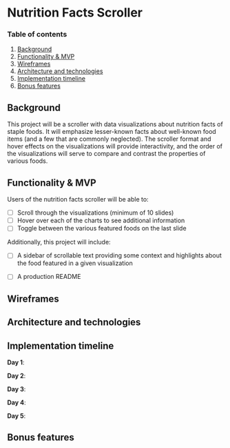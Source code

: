 
# Nutrition Facts Scroller

### Table of contents
1. [Background](#background)
2. [Functionality & MVP](#functionality)
3. [Wireframes](#wireframes)
4. [Architecture and technologies](#technologies)
5. [Implementation timeline](#timeline)
6. [Bonus features](#bonus)


## <a name="background"></a> Background

This project will be a scroller with data visualizations about nutrition facts of staple foods. It will emphasize lesser-known facts about well-known food items (and a few that are commonly neglected). The scroller format and hover effects on the visualizations will provide interactivity, and the order of the visualizations will serve to compare and contrast the properties of various foods.

## <a name="functionality"></a> Functionality & MVP

Users of the nutrition facts scroller will be able to:

- [ ] Scroll through the visualizations (minimum of 10 slides)
- [ ] Hover over each of the charts to see additional information
- [ ] Toggle between the various featured foods on the last slide

Additionally, this project will include:

- [ ] A sidebar of scrollable text providing some context and highlights about the food featured in a given visualization
- [ ] A production README


## <a name="wireframes"></a> Wireframes



## <a name="technologies"></a> Architecture and technologies



## <a name="timeline"></a> Implementation timeline


**Day 1**: 

**Day 2**: 

**Day 3**: 

**Day 4**: 

**Day 5**: 

## <a name="bonus"></a> Bonus features


